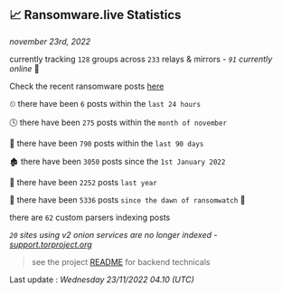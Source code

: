 
## 📈 Ransomware.live Statistics
_november 23rd, 2022_

currently tracking `128` groups across `233` relays & mirrors - _`91` currently online_ 📡

Check the recent ransomware posts [here](https://www.ransomware.live/#/recentposts)


⏲ there have been `6` posts within the `last 24 hours`

🕓 there have been `275` posts within the `month of november`

📅 there have been `790` posts within the `last 90 days`

🏚 there have been `3050` posts since the `1st January 2022`

🚀 there have been `2252` posts `last year`

🦕 there have been `5336` posts `since the dawn of ransomwatch` 🐣

there are `62` custom parsers indexing posts

_`20` sites using v2 onion services are no longer indexed - [support.torproject.org](https://support.torproject.org/onionservices/v2-deprecation/)_

> see the project [README](https://github.com/jmousqueton/ransomwatch#readme) for backend technicals



Last update : _Wednesday 23/11/2022 04.10 (UTC)_

